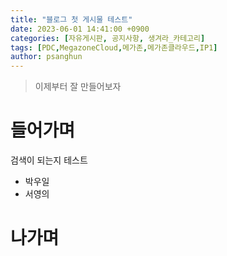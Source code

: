 ```yaml
---
title: "블로그 첫 게시물 테스트"
date: 2023-06-01 14:41:00 +0900
categories: [자유게시판, 공지사항, 생겨라_카테고리]
tags: [PDC,MegazoneCloud,메가존,메가존클라우드,IP1]
author: psanghun
---
```


> 이제부터 잘 만들어보자

# 들어가며

  검색이 되는지 테스트

  - 박우일
  - 서영의

# 나가며

